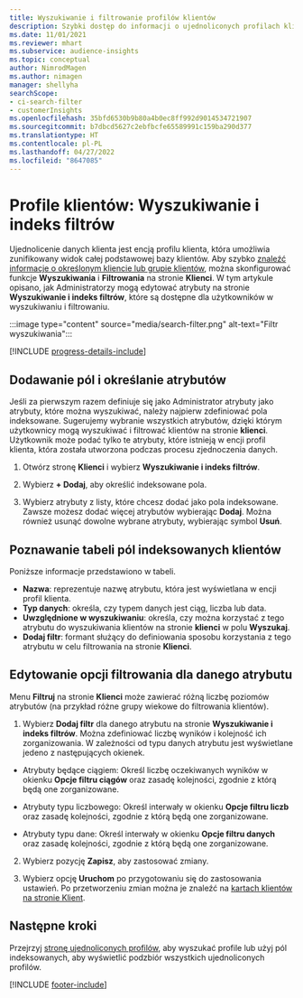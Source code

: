 ```yaml
---
title: Wyszukiwanie i filtrowanie profilów klientów
description: Szybki dostęp do informacji o ujednoliconych profilach klientów i filtrach dla określonych atrybutów.
ms.date: 11/01/2021
ms.reviewer: mhart
ms.subservice: audience-insights
ms.topic: conceptual
author: NimrodMagen
ms.author: nimagen
manager: shellyha
searchScope:
- ci-search-filter
- customerInsights
ms.openlocfilehash: 35bfd6530b9b80a4b0ec8ff992d9014534721907
ms.sourcegitcommit: b7dbcd5627c2ebfbcfe65589991c159ba290d377
ms.translationtype: HT
ms.contentlocale: pl-PL
ms.lasthandoff: 04/27/2022
ms.locfileid: "8647085"
---
```

# <a name="customer-profiles-search--filter-index"></a>Profile klientów: Wyszukiwanie i indeks filtrów

Ujednolicenie danych klienta jest encją profilu klienta, która umożliwia zunifikowany widok całej podstawowej bazy klientów. Aby szybko [znaleźć informacje o określonym kliencie lub grupie klientów](customer-profiles.md), można skonfigurować funkcje **Wyszukiwania** i **Filtrowania** na stronie **Klienci**. W tym artykule opisano, jak Administratorzy mogą edytować atrybuty na stronie **Wyszukiwanie i indeks filtrów**, które są dostępne dla użytkowników w wyszukiwaniu i filtrowaniu.

   :::image type="content" source="media/search-filter.png" alt-text="Filtr wyszukiwania":::

[!INCLUDE [progress-details-include](includes/progress-details-pane.md)]

## <a name="add-fields-and-specify-attributes"></a>Dodawanie pól i określanie atrybutów

Jeśli za pierwszym razem definiuje się jako Administrator atrybuty jako atrybuty, które można wyszukiwać, należy najpierw zdefiniować pola indeksowane. Sugerujemy wybranie wszystkich atrybutów, dzięki którym użytkownicy mogą wyszukiwać i filtrować klientów na stronie **klienci**. Użytkownik może podać tylko te atrybuty, które istnieją w encji profil klienta, która została utworzona podczas procesu zjednoczenia danych.

1. Otwórz stronę **Klienci** i wybierz **Wyszukiwanie i indeks filtrów**.

2. Wybierz **+ Dodaj**, aby określić indeksowane pola.

3. Wybierz atrybuty z listy, które chcesz dodać jako pola indeksowane. Zawsze możesz dodać więcej atrybutów wybierając **Dodaj**. Można również usunąć dowolne wybrane atrybuty, wybierając symbol **Usuń**.

## <a name="explore-the-indexed-customer-fields-table"></a>Poznawanie tabeli pól indeksowanych klientów

Poniższe informacje przedstawiono w tabeli.

- **Nazwa**: reprezentuje nazwę atrybutu, która jest wyświetlana w encji profil klienta.
- **Typ danych**: określa, czy typem danych jest ciąg, liczba lub data.
- **Uwzględnione w wyszukiwaniu**: określa, czy można korzystać z tego atrybutu do wyszukiwania klientów na stronie **klienci** w polu **Wyszukaj**.
- **Dodaj filtr**: formant służący do definiowania sposobu korzystania z tego atrybutu w celu filtrowania na stronie **Klienci**.

## <a name="editing-filtering-options-for-a-given-attribute"></a>Edytowanie opcji filtrowania dla danego atrybutu

Menu **Filtruj** na stronie **Klienci** może zawierać różną liczbę poziomów atrybutów (na przykład różne grupy wiekowe do filtrowania klientów).

1. Wybierz **Dodaj filtr** dla danego atrybutu na stronie **Wyszukiwanie i indeks filtrów**. Można zdefiniować liczbę wyników i kolejność ich zorganizowania. W zależności od typu danych atrybutu jest wyświetlane jedeno z następujących okienek.

- Atrybuty będące ciągiem: Określ liczbę oczekiwanych wyników w okienku **Opcje filtru ciągów** oraz zasadę kolejności, zgodnie z którą będą one zorganizowane.

- Atrybuty typu liczbowego: Określ interwały w okienku **Opcje filtru liczb** oraz zasadę kolejności, zgodnie z którą będą one zorganizowane.

- Atrybuty typu dane:  Określ interwały w okienku **Opcje filtru danych** oraz zasadę kolejności, zgodnie z którą będą one zorganizowane.

2. Wybierz pozycję **Zapisz**, aby zastosować zmiany.

3. Wybierz opcję **Uruchom** po przygotowaniu się do zastosowania ustawień. Po przetworzeniu zmian można je znaleźć na [kartach klientów na stronie Klient](customer-profiles.md). 

## <a name="next-steps"></a>Następne kroki

Przejrzyj [stronę ujednoliconych profilów](customer-profiles.md), aby wyszukać profile lub użyj pól indeksowanych, aby wyświetlić podzbiór wszystkich ujednoliconych profilów.


[!INCLUDE [footer-include](includes/footer-banner.md)]
